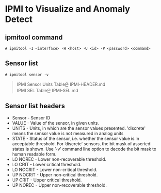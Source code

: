 # IPMI to Visualize and Anomaly Detect

## ipmitool command
    # ipmitool -I <interface> -H <host> -U <id> -P <password> <command>

## Sensor list
    # ipmitool sensor -v
> IPMI Sensor Units Table은 IPMI-HEADER.md<br>
> IPMI SEL Table은 IPMI-SEL.md

## Sensor list headers
- Sensor - Sensor ID
- VALUE - Value of the sensor, in given units.
- UNITS - Units, in which are the sensor values presented. 'discrete' means the sensor value is not measured in analog units
- STATE - Status of the sensor, i.e. whether the sensor value is in acceptable threshold. For ’discrete’ sensors, the bit mask of asserted states is shown. Use ’-v’ command line option to decode the bit mask to human readable form.
- LO NOREC - Lower non-recoverable threshold.
- LO CRIT - Lower critical threshold.
- LO NOCRIT - Lower non-critical threshold.
- UP NOCRIT - Upper non-critical threshold.
- UP CRIT - Upper critical threshold.
- UP NOREC - Upper non-recoverable threshold.